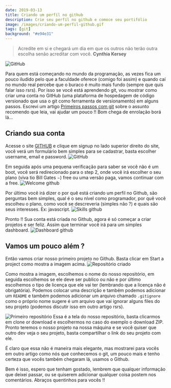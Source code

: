 ```yaml
---
date: 2019-03-13
title: Criando um perfíl no github
description: Crie seu perfíl no github e comoce seu portifólio
image: /images/criando-um-perfil-github.gif
tags: [git]
background: "#e94e31"
---
```


> Acredite em si e chegará um dia em que os outros não terão outra escolha senão acreditar com você. **Cynthia Kersey**

![GitHub](/images/criando-um-perfil-github.gif)

Para quem está começando no mundo da programação, as vezes fica um pouco iludido pelo que a faculdade oferece (comigo foi assim) e quando caí no mundo real percebe que o buraco é muito mais fundo (sempre que quis falar isso rsrs). Por isso se você está aprendendo git, vou mostrar como criar uma conta no GitHub (uma plataforma de hospedagem de código versionado que usa o git como ferramenta de versionamento) em alguns passos. Escrevi um artigo [Primeiros passos com git](https://mayconbalves.com.br/primeiros-passos-com-git/) sobre o assunto recomendo que leia, vai ajudar um pouco !! Bom chega de enrolação borá lá…

## Criando sua conta

Acesse o site [GITHUB](https://github.com/) e clique em signup no lado superior direito do site, você verá um formulário bem simples para se cadastrar, basta escolher username, email e password.
![GitHub](/images/join-github.webp)

Em seguida após uma pequena verificação para saber se você não é um boot, você será redirecionado para o step 2, onde você irá escolher o seu plano (viva tio Bill Gates $-$) free ou uma versão paga, vamos continuar com a free.
![Welcome github](/images/welcome-github.webp)

Por último você irá dizer o por quê está criando um perfil no Github, são perguntas bem simples, qual é o seu nível como programador, por quê você escolheu o plano, como você se descreveria (simples não ?) e quais são seus interesses. Ex: javascript.
![Skills github](/images/skills-github.webp)

Pronto !! Sua conta está criada no Github, agora é só começar a criar projetos e ser feliz. Assim que terminar você irá para um simples dashboard.
![Dashboard github](/images/dashboard-github.webp)

## Vamos um pouco além ?

Então vamos criar nosso primeiro projeto no Github. Basta clicar em Start a project como mostra a imagem acima.
![Repositório criado](/images/create-repository.webp)

Como mostra a imagem, escolhemos o nome do nosso repositório, em seguida escolhemos se ele deve ser publico ou não e por último escolhemos o tipo de licença que ele vai ter (lembrando que a licença não é obrigatória). Podemos colocar uma descrição e também podemos adicionar um `README` e também podemos adicionar um arquivo chamado `.gitignore` como o próprio nome sugere é um arquivo que vai ignorar alguns files do seu projeto (podemos discutir isso em outro artigo rsrs).

![Primeiro repositório](/images/first-repository.webp)
Essa é a tela do nosso repositório, basta clicarmos em clone or download e escolhermos no caso do exemplo o download ZIP. Pronto teremos o nosso projeto na nossa máquina e se você quiser que outro dev veja o seu projeto, basta compartilhar o link do seu projeto com ele.

É claro que essa não é maneira mais elegante, mas mostrarei para vocês em outro artigo como nós que conhecemos o git, um pouco mais e tenho certeza que vocês também chegaram lá, usamos o Github.

Bem é isso, espero que tenham gostado, lembrem que qualquer informação que deixei passar, ou se quiserem adicionar qualquer coisa postem nos comentários. Abraços quentinhos para vocês !!
